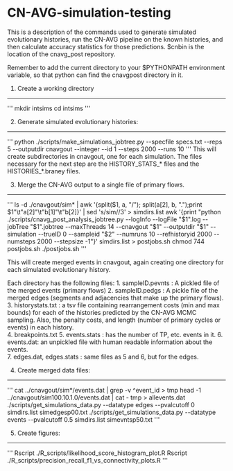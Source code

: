CN-AVG-simulation-testing
=========================

This is a description of the commands used to generate simulated evolutionary histories, run the CN-AVG pipeline on the known histories, and then calculate accuracy statistics for those predictions. 
$cnbin is the location of the cnavg_post repository. 

Remember to add the current directory to your $PYTHONPATH environment variable, so that python can find the cnavgpost directory in it.

1. Create a working directory
-----------------------------
'''
mkdir intsims
cd intsims
'''

2.  Generate simulated evolutionary histories:
----------------------------------------------
'''
python ./scripts/make_simulations_jobtree.py --specfile specs.txt --reps 5 --outputdir cnavgout --integer --id 1 --steps 2000 --runs 10
'''
This will create subdirectories in cnavgout, one for each simulation. The files necessary for the next step are the HISTORY_STATS_* files and the HISTORIES_*.braney files.  

3. Merge the CN-AVG output to a single file of primary flows.
-------------------------------------------------------------
'''
ls -d ./cnavgout/sim* | awk '{split($1, a, "/"); split(a[2], b, ".");print $1"\t"a[2]"\t"b[1]"\t"b[2]}' | sed 's/sim//3' > simdirs.list
awk '{print "python ./scripts/cnavg_post_analysis_jobtree.py --logInfo --logFile "$1".log --jobTree "$1".jobtree --maxThreads 14 --cnavgout "$1" --outputdir "$1" --simulation --trueID 0 --sampleid "$2" --numruns 10 --refhistoryid 2000 --numsteps 2000 --stepsize -1"}' simdirs.list > postjobs.sh
chmod 744 postjobs.sh
./postjobs.sh
'''

This will create merged events in cnavgout, again creating one directory for each simulated evolutionary history. 

Each directory has the following files:
	1. sampleID.pevnts : A pickled file of the merged events (primary flows) 
	2. sampleID.pedgs : A pickle file of the merged edges (segments and adjacencies that make up the primary flows). 
	3. historystats.txt : a tsv file containing rearrangement costs (min and max bounds) for each of the histories predicted by the CN-AVG MCMC sampling.  Also, the penalty costs, and length (number of primary cycles or events) in each history.  
	4. breakpoints.txt 
	5. events.stats : has the number of TP, etc. events in it. 
	6. events.dat: an unpickled file with human readable information about the events.  
	7. edges.dat, edges.stats : same files as 5 and 6, but for the edges. 

4. Create merged data files:
----------------------------
'''
cat ../cnavgout/sim*/events.dat | grep -v ^event_id > tmp
head -1 ../cnavgout/sim100.10.1.0/events.dat | cat - tmp > allevents.dat
./scripts/get_simulations_data.py --datatype edges --pvalcutoff 0 simdirs.list simedgesp00.txt
./scripts/get_simulations_data.py --datatype events --pvalcutoff 0.5 simdirs.list simevntsp50.txt
'''

5. Create figures:
------------------
'''
Rscript ./R_scripts/likelihood_score_histogram_plot.R
Rscript ./R_scripts/precision_recall_f1_vs_connectivity_plots.R
'''
